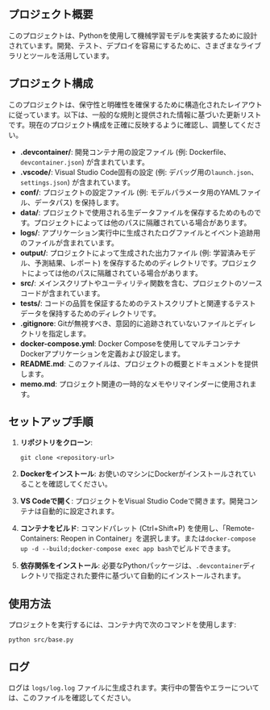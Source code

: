 ## プロジェクト概要
このプロジェクトは、Pythonを使用して機械学習モデルを実装するために設計されています。開発、テスト、デプロイを容易にするために、さまざまなライブラリとツールを活用しています。

## プロジェクト構成
このプロジェクトは、保守性と明確性を確保するために構造化されたレイアウトに従っています。以下は、一般的な規則と提供された情報に基づいた更新リストです。現在のプロジェクト構成を正確に反映するように確認し、調整してください。

- **.devcontainer/**: 開発コンテナ用の設定ファイル (例: Dockerfile、`devcontainer.json`) が含まれています。
- **.vscode/**: Visual Studio Code固有の設定 (例: デバッグ用の`launch.json`、`settings.json`) が含まれています。
- **conf/**: プロジェクトの設定ファイル (例: モデルパラメータ用のYAMLファイル、データパス) を保持します。
- **data/**: プロジェクトで使用される生データファイルを保存するためのものです。プロジェクトによっては他のパスに隔離されている場合があります。
- **logs/**: アプリケーション実行中に生成されたログファイルとイベント追跡用のファイルが含まれています。
- **output/**: プロジェクトによって生成された出力ファイル (例: 学習済みモデル、予測結果、レポート) を保存するためのディレクトリです。プロジェクトによっては他のパスに隔離されている場合があります。
- **src/**: メインスクリプトやユーティリティ関数を含む、プロジェクトのソースコードが含まれています。
- **tests/**: コードの品質を保証するためのテストスクリプトと関連するテストデータを保持するためのディレクトリです。
- **.gitignore**: Gitが無視すべき、意図的に追跡されていないファイルとディレクトリを指定します。
- **docker-compose.yml**: Docker Composeを使用してマルチコンテナDockerアプリケーションを定義および設定します。
- **README.md**: このファイルは、プロジェクトの概要とドキュメントを提供します。
- **memo.md**: プロジェクト関連の一時的なメモやリマインダーに使用されます。

## セットアップ手順
1. **リポジトリをクローン**:
   ```
   git clone <repository-url>
   ```

2. **Dockerをインストール**: お使いのマシンにDockerがインストールされていることを確認してください。

3. **VS Codeで開く**: プロジェクトをVisual Studio Codeで開きます。開発コンテナは自動的に設定されます。

4. **コンテナをビルド**: コマンドパレット (Ctrl+Shift+P) を使用し、「Remote-Containers: Reopen in Container」を選択します。または```docker-compose up -d --build;docker-compose exec app bash```でビルドできます。

5. **依存関係をインストール**: 必要なPythonパッケージは、`.devcontainer`ディレクトリで指定された要件に基づいて自動的にインストールされます。

## 使用方法
プロジェクトを実行するには、コンテナ内で次のコマンドを使用します:
```
python src/base.py
```

## ログ
ログは `logs/log.log` ファイルに生成されます。実行中の警告やエラーについては、このファイルを確認してください。

